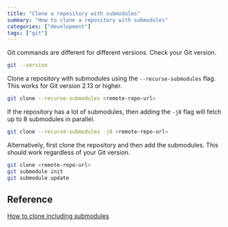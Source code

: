 ```yaml
---
title: "Clone a repository with submodules"
summary: "How to clone a repository with submodules"
categories: ["development"]
tags: ["git"]
---
```


Git commands are different for different versions. Check your Git version.

```bash
git --version
```

Clone a repository with submodules using the `--recurse-submodules` flag. This works for Git version 2.13 or higher.

```bash
git clone --recurse-submodules <remote-repo-url>
```

If the repository has a lot of submodules, then adding the `-j8` flag will fetch up to 8 submodules in parallel.

```bash
git clone --recurse-submodules -j8 <remote-repo-url>
```

Alternatively, first clone the repository and then add the submodules. This should work regardless of your Git version.

```bash
git clone <remote-repo-url>
git submodule init
git submodule update
```

## Reference

[How to clone including submodules](https://www.w3docs.com/snippets/git/how-to-clone-including-submodules.html)
